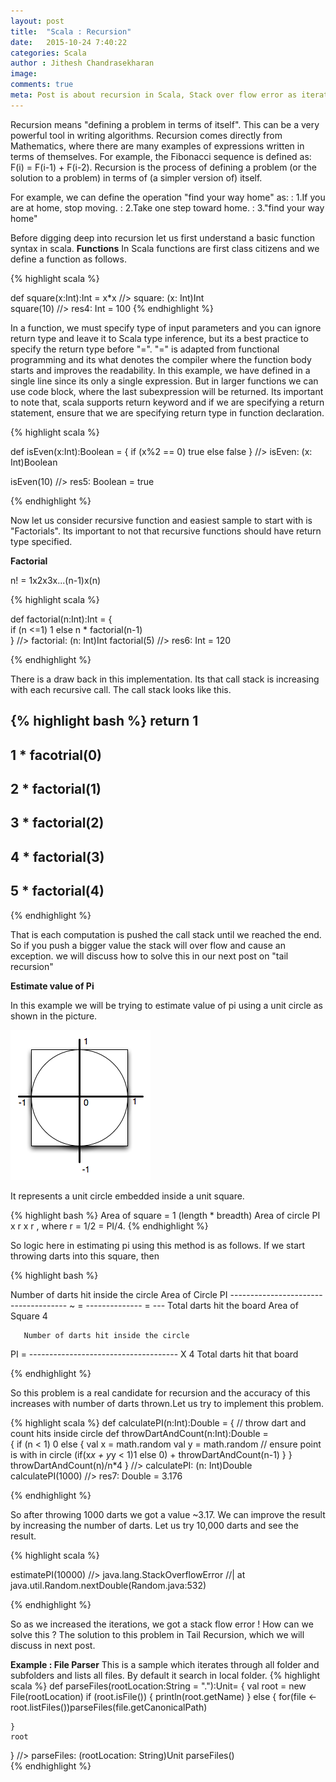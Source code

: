 ```yaml
---
layout: post
title:  "Scala : Recursion"
date:   2015-10-24 7:40:22
categories: Scala
author : Jithesh Chandrasekharan
image: 
comments: true
meta: Post is about recursion in Scala, Stack over flow error as iterations increases and a file parser using Scala recursion.
---
```


Recursion means "defining a problem in terms of itself". This can be a very powerful tool in writing algorithms. Recursion comes directly from Mathematics, where there are many examples of expressions written in terms of themselves. For example, the Fibonacci sequence is defined as: F(i) = F(i-1) + F(i-2). Recursion is the process of defining a problem (or the solution to a problem) in terms of (a simpler version of) itself. 

For example, we can define the operation "find your way home" as:
: 1.If you are at home, stop moving.
: 2.Take one step toward home.
: 3."find your way home"

Before digging deep into recursion let us first understand a basic function syntax in scala.
**Functions**
In Scala functions are first class citizens and we define a function as follows.

{% highlight scala %}

def square(x:Int):Int = x*x                     //> square: (x: Int)Int  
square(10)
                                      //> res4: Int = 100
{% endhighlight %}

In a function, we must specify type of input parameters and you can ignore return type and leave it to Scala type inference, but its a best practice to specify the return type before "=". "=" is adapted from functional programming and its what denotes the compiler where the function body starts and improves the readability. In this example, we have defined in a single line since its only a single expression. But in larger functions we can use code block, where the last subexpression will be returned. Its important to note that, scala supports return keyword and if we are specifying a return statement, ensure that we are specifying return type in function declaration.

{% highlight scala %}

 def isEven(x:Int):Boolean =
  {
  	if (x%2 == 0) true
  	else false
  }                                               //> isEven: (x: Int)Boolean
  
  isEven(10)                                      //> res5: Boolean = true

{% endhighlight %}

Now let us consider recursive function and easiest sample to start with is "Factorials". Its important to not that recursive functions should have return type specified.

**Factorial**

n! = 1x2x3x...(n-1)x(n)

{% highlight scala %}

def factorial(n:Int):Int = {  
  if (n <=1) 1
  else n * factorial(n-1)  
  }                                               //> factorial: (n: Int)Int
  factorial(5)                                    //> res6: Int = 120

{% endhighlight %}

There is a draw back in this implementation. Its that call stack is increasing with each recursive call. The call stack looks like this. 

{% highlight bash %}
  return 1
  ---------------
  1 * facotrial(0)
  ----------------
  2 * factorial(1)
  --------------
  3 * factorial(2)
  ---------------
  4 * factorial(3)
  -----------
  5 * factorial(4)
  ---------------
{% endhighlight %}

That is each computation is pushed the call stack until we reached the end. So if you push a bigger value the stack will over flow and cause an exception. we will discuss how to solve this in our next post on "tail recursion"

**Estimate value of Pi**

In this example we will be trying to estimate value of pi using a unit circle as shown in the picture. 

![Estimate PI ](/img/ucircle.png)

It represents a unit circle embedded inside a unit square. 

{% highlight bash %}
Area of square = 1 (length * breadth) 
Area of circle PI x r x r , where r = 1/2 = PI/4.
{% endhighlight %}

So logic here in estimating pi using this method is as follows. If we start throwing darts into this square, then 

{% highlight bash %}

Number of darts hit inside the circle        Area of Circle       PI
-------------------------------------   ~ =  --------------  =    ---
Total darts hit the board                    Area of Square       4  

       Number of darts hit inside the circle
 PI =  -------------------------------------  X 4
       Total darts hit that board

{% endhighlight %}

So this problem is a real candidate for recursion and the accuracy of this increases with number of darts thrown.Let us try to implement this problem.

{% highlight scala %}
 def calculatePI(n:Int):Double = {
    // throw dart and count hits inside circle
    def throwDartAndCount(n:Int):Double =   
    {
      if (n < 1) 0
      else
      {
        val x = math.random
        val y = math.random
        // ensure point is with in circle
        (if(x*x + y*y < 1)1 else 0) + throwDartAndCount(n-1)
      }
    }
    throwDartAndCount(n)/n*4
  }                                 //> calculatePI: (n: Int)Double
  calculatePI(1000)                //> res7: Double = 3.176
  
{% endhighlight %}

So after throwing 1000 darts we got a value ~3.17. We can improve the result by increasing the number of darts. Let us try 10,000 darts and see the result. 

{% highlight scala %}

 estimatePI(10000)             //> java.lang.StackOverflowError
                           //| 	at java.util.Random.nextDouble(Random.java:532)

{% endhighlight %}

So as we increased the iterations, we got a stack flow error !  How can we solve this ? The solution to this problem in Tail Recursion, which we will discuss in next post.

**Example : File Parser**
This is a sample which iterates through all folder and subfolders and lists all files. By default it search in local folder.
{% highlight scala %}
def parseFiles(rootLocation:String = "."):Unit=
  {
    val root = new File(rootLocation)
    if (root.isFile())
    {
        println(root.getName)
    }
    else
    {
      for(file <- root.listFiles())parseFiles(file.getCanonicalPath)
      
    }
    root
  }                  //> parseFiles: (rootLocation: String)Unit 
  parseFiles()        
{% endhighlight %}


